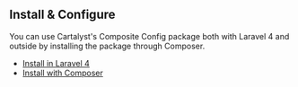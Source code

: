 ## Install & Configure

You can use Cartalyst's Composite Config package both with Laravel 4 and outside by installing the package through Composer.

- [Install in Laravel 4]({url}/installation/laravel-4)
- [Install with Composer]({url}/installation/composer)
